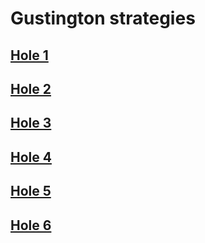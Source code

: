 # Gustington strategies

## [Hole 1](gustington/1.md)
## [Hole 2](gustington/2.md)
## [Hole 3](gustington/3.md)
## [Hole 4](gustington/4.md)
## [Hole 5](gustington/5.md)
## [Hole 6](gustington/6.md)
